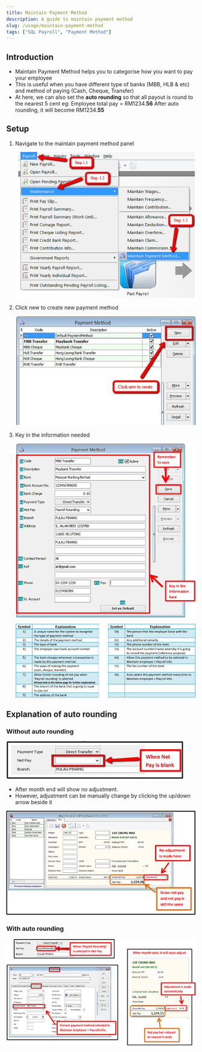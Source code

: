 ```yaml
---
title: Maintain Payment Method
description: A guide to maintain payment method
slug: /usage/maintain-payment-method
tags: ["SQL Payroll", "Payment Method"]
---
```


## Introduction

- Maintain Payment Method helps you to categorise how you want to pay your employee
- This is useful when you have different type of banks (MBB, HLB & etc) and method of paying (Cash, Cheque, Transfer)
- At here, we can also set the **auto rounding** so that all payout is round to the nearest 5 cent
    eg: Employee total pay = RM1234.**56**
    After auto rounding, it will become RM1234.**55**

## Setup

1. Navigate to the maintain payment method panel

    ![navigate](../../static/img/usage/maintain-payment-method/navigate.png)

2. Click new to create new payment method

    ![new](../../static/img/usage/maintain-payment-method/new.png)

3. Key in the information needed

    ![key-in-1](../../static/img/usage/maintain-payment-method/key-in-1.png)

    ![key-in-2](../../static/img/usage/maintain-payment-method/key-in-2.png)

## Explanation of auto rounding

### Without auto rounding

![5](../../static/img/usage/maintain-payment-method/5.png)

- After month end will show no adjustment.
- However, adjustment can be manually change by clicking the up/down arrow beside it

![6](../../static/img/usage/maintain-payment-method/6.png)

### With auto rounding

![7](../../static/img/usage/maintain-payment-method/7.png)
